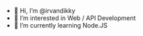 - 👋 Hi, I’m @irvandikky
- 👀 I’m interested in Web / API Development
- 🌱 I’m currently learning Node.JS

<!---
irvandikky/irvandikky is a ✨ special ✨ repository because its `README.md` (this file) appears on your GitHub profile.
You can click the Preview link to take a look at your changes.
--->
